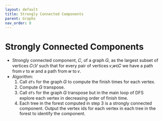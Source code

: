 ```yaml
---
layout: default
title: Strongly Connected Components
parent: Graphs
nav_order: 8
---
```


# Strongly Connected Components

- Strongly connected component, 𝐶, of a graph 𝐺, as the largest subset of vertices 𝐶⊂𝑉 such that for every pair of vertices 𝑣,𝑤∈𝐶 we have a path from 𝑣 to 𝑤 and a path from 𝑤 to 𝑣.
- Algorithm:
  1. Call `dfs` for the graph 𝐺 to compute the finish times for each vertex.
  2. Compute 𝐺 transpose.
  3. Call `dfs` for the graph 𝐺 transpose but in the main loop of DFS explore each vertex in decreasing order of finish time.
  4. Each tree in the forest computed in step 3 is a strongly connected component. Output the vertex ids for each vertex in each tree in the forest to identify the component.